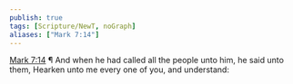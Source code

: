 ```yaml
---
publish: true
tags: [Scripture/NewT, noGraph]
aliases: ["Mark 7:14"]
---
```

[Mark 7:14](https://churchofjesuschrist.org/study/scriptures/nt/mark/7?lang=eng&id=p14#p14) ¶ And when he had called all the people unto him, he said unto them, Hearken unto me every one of you, and understand:
